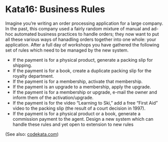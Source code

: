# Kata16: Business Rules

Imagine you’re writing an order processing application for a large company. In the past, this company used a fairly random mixture of manual and ad-hoc automated business practices to handle orders; they now want to put all these various ways of hanadling orders together into one whole: your application. After a full day of workshops you have gathered the following set of rules which need to be managed by the new system.

*	If the payment is for a physical product, generate a packing slip for shipping.
*	If the payment is for a book, create a duplicate packing slip for the royalty department.
*	If the payment is for a membership, activate that membership.
*	If the payment is an upgrade to a membership, apply the upgrade.
*	If the payment is for a membership or upgrade, e-mail the owner and inform them of the activation/upgrade.
*	If the payment is for the video “Learning to Ski,” add a free “First Aid” video to the packing slip (the result of a court decision in 1997).
*	If the payment is for a physical product or a book, generate a commission payment to the agent. Design a new system which can handle these rules and yet open to extension to new rules

(See also: [codekata.com](http://codekata.com/kata/kata16-business-rules/))
